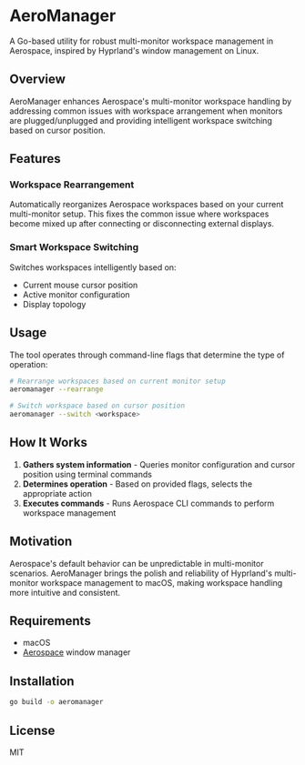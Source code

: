 # AeroManager

A Go-based utility for robust multi-monitor workspace management in Aerospace, inspired by Hyprland's window management on Linux.

## Overview

AeroManager enhances Aerospace's multi-monitor workspace handling by addressing common issues with workspace arrangement when monitors are plugged/unplugged and providing intelligent workspace switching based on cursor position.

## Features

### Workspace Rearrangement
Automatically reorganizes Aerospace workspaces based on your current multi-monitor setup. This fixes the common issue where workspaces become mixed up after connecting or disconnecting external displays.

### Smart Workspace Switching
Switches workspaces intelligently based on:
- Current mouse cursor position
- Active monitor configuration
- Display topology

## Usage

The tool operates through command-line flags that determine the type of operation:

```bash
# Rearrange workspaces based on current monitor setup
aeromanager --rearrange

# Switch workspace based on cursor position
aeromanager --switch <workspace>
```

## How It Works

1. **Gathers system information** - Queries monitor configuration and cursor position using terminal commands
2. **Determines operation** - Based on provided flags, selects the appropriate action
3. **Executes commands** - Runs Aerospace CLI commands to perform workspace management

## Motivation

Aerospace's default behavior can be unpredictable in multi-monitor scenarios. AeroManager brings the polish and reliability of Hyprland's multi-monitor workspace management to macOS, making workspace handling more intuitive and consistent.

## Requirements

- macOS
- [Aerospace](https://github.com/nikitabobko/AeroSpace) window manager

## Installation

```bash
go build -o aeromanager
```

## License

MIT
